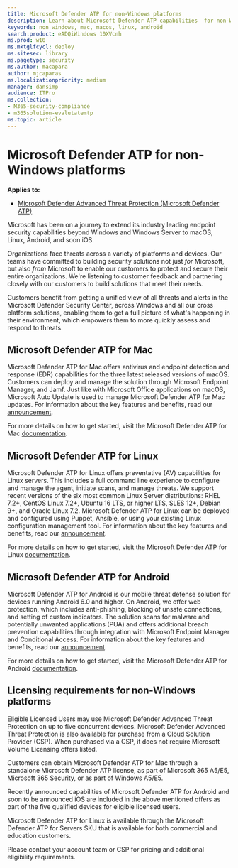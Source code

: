 ```yaml
---
title: Microsoft Defender ATP for non-Windows platforms
description: Learn about Microsoft Defender ATP capabilities  for non-Windows platforms
keywords: non windows, mac, macos, linux, android
search.product: eADQiWindows 10XVcnh
ms.prod: w10
ms.mktglfcycl: deploy
ms.sitesec: library
ms.pagetype: security
ms.author: macapara
author: mjcaparas
ms.localizationpriority: medium
manager: dansimp
audience: ITPro
ms.collection: 
- M365-security-compliance 
- m365solution-evalutatemtp
ms.topic: article
---
```


# Microsoft Defender ATP for non-Windows platforms
**Applies to:**
- [Microsoft Defender Advanced Threat Protection (Microsoft Defender ATP)](https://go.microsoft.com/fwlink/p/?linkid=2069559)


Microsoft has been on a journey to extend its industry leading endpoint security
capabilities beyond Windows and Windows Server to macOS, Linux, Android, and
soon iOS.

Organizations face threats across a variety of platforms and devices. Our teams
have committed to building security solutions not just *for* Microsoft, but also
*from* Microsoft to enable our customers to protect and secure their entire
organizations. We're listening to customer feedback and partnering closely with
our customers to build solutions that meet their needs.

Customers benefit from getting a unified view of all threats and alerts in the
Microsoft Defender Security Center, across Windows and all our cross platform
solutions, enabling them to get a full picture of what's happening in their
environment, which empowers them to more quickly assess and respond to threats.

## Microsoft Defender ATP for Mac 

Microsoft Defender ATP for Mac offers antivirus and endpoint detection and response (EDR) capabilities for the three
latest released versions of macOS. Customers can deploy and manage the solution
through Microsoft Endpoint Manager, and Jamf. Just like with Microsoft Office
applications on macOS, Microsoft Auto Update is used to manage Microsoft
Defender ATP for Mac updates. For information about the key features and
benefits, read our
[announcement](https://techcommunity.microsoft.com/t5/microsoft-defender-atp/edr-capabilities-for-macos-have-now-arrived/ba-p/1047801).

For more details on how to get started, visit the Microsoft Defender ATP for Mac
[documentation](https://docs.microsoft.com/windows/security/threat-protection/microsoft-defender-atp/microsoft-defender-atp-mac).

## Microsoft Defender ATP for Linux

Microsoft Defender ATP for Linux offers preventative (AV) capabilities for Linux
servers. This includes a full command line experience to configure and manage
the agent, initiate scans, and manage threats. We support recent versions of the
six most common Linux Server distributions: RHEL 7.2+, CentOS Linux 7.2+, Ubuntu
16 LTS, or higher LTS, SLES 12+, Debian 9+, and Oracle Linux 7.2. Microsoft
Defender ATP for Linux can be deployed and configured using Puppet, Ansible, or
using your existing Linux configuration management tool. For information about
the key features and benefits, read our
[announcement](https://techcommunity.microsoft.com/t5/microsoft-defender-atp/microsoft-defender-atp-for-linux-is-coming-and-a-sneak-peek-into/ba-p/1192251).

For more details on how to get started, visit the Microsoft Defender ATP for
Linux
[documentation](https://docs.microsoft.com/windows/security/threat-protection/microsoft-defender-atp/microsoft-defender-atp-linux).

## Microsoft Defender ATP for Android

Microsoft Defender ATP for Android is our mobile threat defense solution for
devices running Android 6.0 and higher. On Android, we offer web protection,
which includes anti-phishing, blocking of unsafe connections, and setting of
custom indicators. The solution scans for malware and potentially unwanted
applications (PUA) and offers additional breach prevention capabilities through
integration with Microsoft Endpoint Manager and Conditional Access. For
information about the key features and benefits, read our
[announcement](https://techcommunity.microsoft.com/t5/microsoft-defender-atp/announcing-microsoft-defender-atp-for-android/ba-p/1480787).

For more details on how to get started, visit the Microsoft Defender ATP for
Android
[documentation](https://docs.microsoft.com/windows/security/threat-protection/microsoft-defender-atp/microsoft-defender-atp-android).

## Licensing requirements for non-Windows platforms

Eligible Licensed Users may use Microsoft Defender Advanced Threat Protection on
up to five concurrent devices. Microsoft Defender Advanced Threat Protection is
also available for purchase from a Cloud Solution Provider (CSP). When purchased
via a CSP, it does not require Microsoft Volume Licensing offers listed.

Customers can obtain Microsoft Defender ATP for Mac through a standalone
Microsoft Defender ATP license, as part of Microsoft 365 A5/E5, Microsoft 365
Security, or as part of Windows A5/E5.

Recently announced capabilities of Microsoft Defender ATP for Android and soon
to be announced iOS are included in the above mentioned offers as part of the
five qualified devices for eligible licensed users.

Microsoft Defender ATP for Linux is available through the Microsoft Defender ATP
for Servers SKU that is available for both commercial and education customers.

Please contact your account team or CSP for pricing and additional eligibility
requirements.
